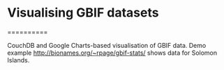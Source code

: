 # Visualising GBIF datasets
==========

CouchDB and Google Charts-based visualisation of GBIF data. Demo example http://bionames.org/~rpage/gbif-stats/ shows data for Solomon Islands.